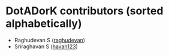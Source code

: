 DotADorK contributors (sorted alphabetically)
====================================================
* Raghudevan S ([raghudevan](https://github.com/raghudevan))
* Sriraghavan S ([havah123](https://github.com/HavaH123))
